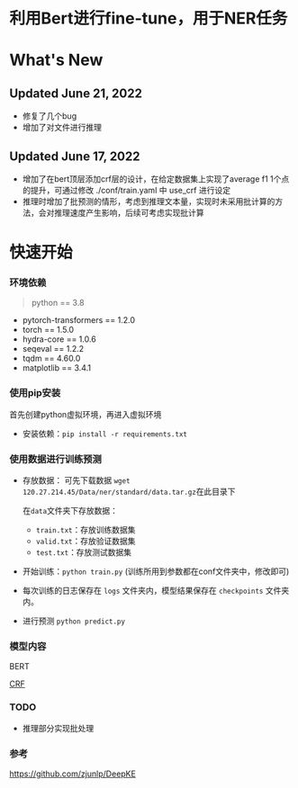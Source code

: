 # 利用Bert进行fine-tune，用于NER任务


# What's New

## Updated June 21, 2022
* 修复了几个bug
* 增加了对文件进行推理

## Updated June 17, 2022
* 增加了在bert顶层添加crf层的设计，在给定数据集上实现了average f1  1个点的提升，可通过修改 ./conf/train.yaml 中 use_crf 进行设定
* 推理时增加了批预测的情形，考虑到推理文本量，实现时未采用批计算的方法，会对推理速度产生影响，后续可考虑实现批计算


# 快速开始

### 环境依赖

> python == 3.8 

- pytorch-transformers == 1.2.0
- torch == 1.5.0
- hydra-core == 1.0.6
- seqeval == 1.2.2
- tqdm == 4.60.0
- matplotlib == 3.4.1


### 使用pip安装

首先创建python虚拟环境，再进入虚拟环境

- 安装依赖：`pip install -r requirements.txt`


### 使用数据进行训练预测

- 存放数据： 可先下载数据 ```wget 120.27.214.45/Data/ner/standard/data.tar.gz```在此目录下

  在`data`文件夹下存放数据：
  
  - `train.txt`：存放训练数据集
  - `valid.txt`：存放验证数据集
  - `test.txt`：存放测试数据集
- 开始训练：```python train.py``` (训练所用到参数都在conf文件夹中，修改即可)

- 每次训练的日志保存在 `logs` 文件夹内，模型结果保存在 `checkpoints` 文件夹内。

- 进行预测 ```python predict.py```


### 模型内容

BERT

[CRF](https://createmomo.github.io/2017/09/12/CRF_Layer_on_the_Top_of_BiLSTM_1/)


### TODO
* 推理部分实现批处理


### 参考
https://github.com/zjunlp/DeepKE


